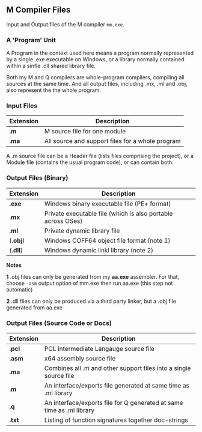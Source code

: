 ## M Compiler Files

Input and Output files of the M compiler `mm.exe`.

### A 'Program' Unit

A Program in the context used here means a program normally represented by a single .exe executable on Windows, or a library normally contained within a sinfle .dll shared library file.

Both my M and Q compilers are whole-program compilers, compiling all sources at the same time. And all output files, including .mx, .ml and .obj, also represent the the whole program.

### Input Files

Extension | Description
---  | ---
**.m** | M source file for one module
**.ma** | All source and support files for a whole program

A .m source file can be a Header file (lists files comprising the project), or a Module file (contains the usual program code), or can contain both.

### Output Files (Binary)

Extension | Description
---  | ---
**.exe** | Windows binary executable file (PE+ format)
**.mx** | Private executable file (which is also portable across OSes)
**.ml** | Private dynamic library file
(**.obj**) | Windows COFF64 object file format (note 1)
(**.dll**) | Windows dynamic linkl library (note 2)

**Notes**

**1** .obj files can only be generated from my **aa.exe** assembler. For that, choose `-asm` output option of mm.exe then run aa.exe (this step not automatic)

**2** .dll files can only be produced via a third party linker, but a .obj file generated from aa.exe

### Output Files (Source Code or Docs)

Extension | Description
---  | ---
**.pcl** | PCL Intermediate Langauge source file
**.asm** | x64 assembly source file
**.ma** | Combines all .m and other support files into a single source file
**.m** | An interface/exports file generated at same time as .ml library
**.q** | An interface/exports file for Q generated at same time as .ml library
**.txt** | Listing of function signatures together doc-strings


